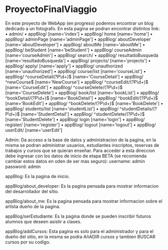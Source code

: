 # ProyectoFinalViaggio

<!-- Se debe tener en cuenta que el proyecto esta en su etapa BETA 1.4 a la hora de entregado como primer instancia del final -->

En este proyecto de WebApp (en progreso) podemos encontrar un blog dedicado a un fotografo.
En esta pagina se podran encontrar distintos link:
    • admin/
    • appBlog/ [name='index']
    • appBlog/ home [name='home']
    • appBlog/ adminPage [name='adminPage']
    • appBlog/ aboutDeveloper [name='aboutDeveloper']
    • appBlog/ aboutMe [name='aboutMe']
    • appBlog/ beStudent [name='beStudent']
    • appBlog/ courseAdmin [name='courseAdmin']
    • appBlog/ search/
    • appBlog/ resultadoBusqueda [name='resultadoBusqueda']
    • appBlog/ projects/ [name='projects']
    • appBlog/ apply/ [name='apply']
    • appBlog/ unauthorized [name='unauthorized']
    • appBlog/ course/list [name='courseList']
    • appBlog/ ^courseDetail(?P<pk>\d+)$ [name='CourseDetail']
    • appBlog/ ^newCourse$ [name='NewCourse']
    • appBlog/ ^courseEdit/(?P<pk>\d+)$ [name='CourseEdit']
    • appBlog/ ^courseDelete/(?P<pk>\d+)$ [name='CourseDelete']
    • appBlog/ book/list [name='bookList']
    • appBlog/ ^bookDetail/(?P<pk>\d+)$ [name='BookDetail']
    • appBlog/ ^bookEdit/(?P<pk>\d+)$ [name='BookEdit']
    • appBlog/ ^bookDelete/(?P<pk>\d+)$ [name='BookDelete']
    • appBlog/ students/list [name='studentList']
    • appBlog/ ^studentDetails/(?P<pk>\d+)$ [name='StudentDetail']
    • appBlog/ ^studentDelete/(?P<pk>\d+)$ [name='StudentDelete']
    • appBlog/ login [name='login']
    • appBlog/ register/ [name='register']
    • appBlog/ logout [name='logout']
    • appBlog/ userEdit/ [name='userEdit']

Admin:
    Da acceso a la base de datos y administracion de la pagina, en la misma se podran administrar usuarios, estudiantes inscriptos, reservas de trabajos y cursos que se quieran enseñar.
    Para acceder a esta direccion debe ingresar con los datos de inicio de etapa BETA (se recomienda cambiar estos datos en oden de ser mas seguro):
        username: admin
        password: admin

appBlog:
    Es la pagina de inicio.

appBlog/about_developer:
    Es la pagina pensada para mostrar informacion del desarrollador del sitio.

appBlog/about_me:
    Es la pagina pensada para mostrar informacion sobre el artista dueño de la pagina.

appBlog/serEstudiante:
    Es la pagina donde se pueden inscribir futuros alumnos que deseen asistir a clases.

appBlog/addCursos:
    Esta pagina es solo para el administrador y para el dueño del sitio, en la misma se podra AñADIR cursos y tambien BUSCAR cursos por su codigo.










